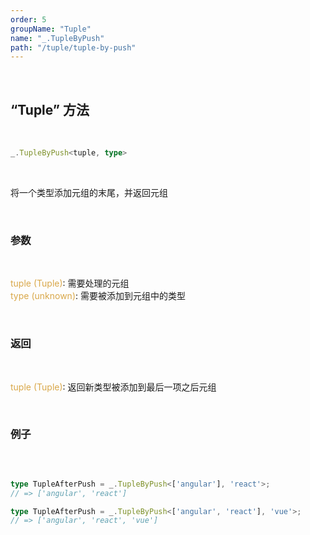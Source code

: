 ```yaml
---
order: 5
groupName: "Tuple"
name: "_.TupleByPush"
path: "/tuple/tuple-by-push"
---
```


<br/>

## “Tuple” 方法

<br/>

```typescript
_.TupleByPush<tuple, type>
```

<br/>

将一个类型添加元组的末尾，并返回元组

<br/>

### 参数

<br/>

<font color="#d9a84a">tuple (Tuple)</font>: 需要处理的元组<br/>
<font color="#d9a84a">type (unknown)</font>: 需要被添加到元组中的类型

<br/>

### 返回

<br/>

<font color="#d9a84a">tuple (Tuple)</font>: 返回新类型被添加到最后一项之后元组

<br/>

### 例子

<br/>

```typescript

type TupleAfterPush = _.TupleByPush<['angular'], 'react'>;
// => ['angular', 'react']

type TupleAfterPush = _.TupleByPush<['angular', 'react'], 'vue'>;
// => ['angular', 'react', 'vue']
```
